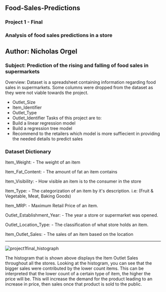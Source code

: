 ## Food-Sales-Predictions
### Project 1 - Final
### Analysis of food sales predictions in a store

Author: Nicholas Orgel
---
### **Subject**: Prediction of the rising and falling of food sales in supermarkets
Overview:
Dataset is a spreadsheet containing information regarding food sales in supermarkets.
Some columns were dropped from the dataset as they were not viable towards the project.
- Outlet_Size
- Item_Identifier
- Outlet_Type
- Outlet_Identifier
Tasks of this project are to:
- Build a linear regression model
- Build a regression tree model
- Recommend to the retailers which model is more suffiecient in providing the needed details to predict sales

### **Dataset Dictionary**

Item_Weight: - The weight of an item

Item_Fat_Content: - The amount of fat an item contains

Item_Visibility: - How visible an item is to the consumer in the store

Item_Type: - The categorization of an item by it's description. i.e: (Fruit & Vegetable, Meat, Baking Goods)

Item_MRP: - Maximum Retail Price of an item.

Outlet_Establishment_Year: - The year a store or supermarket was opened.

Outlet_Location_Type: - The classification of what store holds an item.

Item_Outlet_Sales: - The sales of an item based on the location

---

![project1final_histograph](https://user-images.githubusercontent.com/107963606/191870234-252892d7-6c3e-4882-b53e-3e0f3857615e.png)

The histogram that is shown above displays the Item Outlet Sales throughout all the stores. Looking at the histogram, you can see that the bigger sales were contributed by the lower count items. This can be interpreted that the lower count of a certain type of item, the higher the price will be. This will increase the demand for the product leading to an increase in price, then sales once that product is sold to the public.


